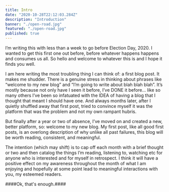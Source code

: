 ```yaml
---
title: Intro
date: "2020-10-28T22:12:03.284Z"
description: "Introduction"
banner: "./open-road.jpg"
featured: "./open-road.jpg"
published: true
---
```


I’m writing this with less than a week to go before Election Day, 2020. I wanted to get this first one out before, before whatever happens happens and consumes us all. So hello and welcome to whatever this is and I hope it finds you well.

I am here writing the most troubling thing I can think of: a first blog post. It makes me shudder. There is a genuine stress in thinking about phrases like “welcome to my new blog” and “I’m going to write about blah blah blah”. It’s mostly because not only have I seen it before, I’ve DONE it before... like so many others I’ve been so infatuated with the IDEA of having a blog that I thought that meant I should have one. And always months later, after I quietly shuffled away that first post, tried to convince myself it was the platform that was the problem and not my own rampant hubris.

But finally after a year or two of absence, I’ve moved on and created a new, better platform, so: welcome to my new blog. My first post, like all good first posts, is an overlong description of why unlike all past failures, this blog will be worth reading, consistent, and meaningful.

The intention (which may shift) is to cap off each month with a brief thought or two and then catalog the things I’m reading, listening to, watching etc for anyone who is interested and for myself in retrospect. I think it will have a positive effect on my awareness throughout the month of what I am enjoying and hopefully at some point lead to meaningful interactions with you, my esteemed readers.

####Ok, that's enough.####
